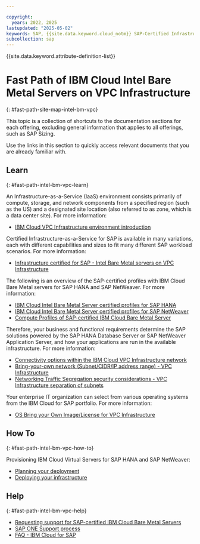 ```yaml
---

copyright:
  years: 2022, 2025
lastupdated: "2025-05-02"
keywords: SAP, {{site.data.keyword.cloud_notm}} SAP-Certified Infrastructure, {{site.data.keyword.ibm_cloud_sap}}, SAP Workloads
subcollection: sap
---
```


{{site.data.keyword.attribute-definition-list}}


# Fast Path of IBM Cloud Intel Bare Metal Servers on VPC Infrastructure
{: #fast-path-site-map-intel-bm-vpc}

This topic is a collection of shortcuts to the documentation sections for each offering, excluding general information that applies to all offerings, such as SAP Sizing.

Use the links in this section to quickly access relevant documents that you are already familiar with.

## Learn
{: #fast-path-intel-bm-vpc-learn}

An Infrastructure-as-a-Service (IaaS) environment consists primarily of compute, storage, and network components from a specified region (such as the US) and a designated site location (also referred to as zone, which is a data center site). For more information:
- [IBM Cloud VPC Infrastructure environment introduction](/docs/sap?topic=sap-vpc-env-introduction)

Certified Infrastructure-as-a-Service for SAP is available in many variations, each with different capabilities and sizes to fit many different SAP workload scenarios. For more information:
- [Infrastructure certified for SAP - Intel Bare Metal servers on VPC Infrastructure](/docs/sap?topic=sap-iaas-offerings#iaas-intel-bm-vpc)

The following is an overview of the SAP-certified profiles with IBM Cloud Bare Metal servers for SAP HANA and SAP NetWeaver. For more information:
- [IBM Cloud Intel Bare Metal Server certified profiles for SAP HANA](/docs/sap?topic=sap-hana-iaas-offerings-profiles-intel-bm-vpc)
- [IBM Cloud Intel Bare Metal Server certified profiles for SAP NetWeaver](/docs/sap?topic=sap-nw-iaas-offerings-profiles-intel-bm-vpc)
- [Compute Profiles of SAP-certified IBM Cloud Bare Metal Server](/docs/sap?topic=sap-compute-os-design-considerations#compute-baremetal-vpc)

Therefore, your business and functional requirements determine the SAP solutions powered by the SAP HANA Database Server or SAP NetWeaver Application Server, and how your applications are run in the available infrastructure. For more information:
- [Connectivity options within the IBM Cloud VPC Infrastructure network](/docs/sap?topic=sap-determine-access#determine-access-connectivity-options-vpc)
- [Bring-your-own network (Subnet/CIDR/IP address range) - VPC Infrastructure](/docs/sap?topic=sap-networking-design-considerations#network-connectivity-byo-vpc)
- [Networking Traffic Segregation security considerations - VPC Infrastructure separation of subnets](/docs/sap?topic=sap-networking-design-considerations#network-security-vpc-separate-subnets)


Your enterprise IT organization can select from various operating systems from the IBM Cloud for SAP portfolio. For more information:
- [OS Bring your Own Image/License for VPC Infrastructure](/docs/sap?topic=sap-compute-os-design-considerations#os-byos)




## How To
{: #fast-path-intel-bm-vpc-how-to}

Provisioning IBM Cloud Virtual Servers for SAP HANA and SAP NetWeaver:
- [Planning your deployment](/docs/sap?topic=sap-bm-vpc-planning-items)
- [Deploying your infrastructure](/docs/sap?topic=sap-bm-vpc-set-up-infrastructure)


## Help
{: #fast-path-intel-bm-vpc-help}

- [Requesting support for SAP-certified IBM Cloud Bare Metal Servers](/docs/sap?topic=sap-help-support#ibm-cloud-support-case)
- [SAP ONE Support process](/docs/sap?topic=sap-help-support#sap-one-support)
- [FAQ - IBM Cloud for SAP](/docs/sap?topic=sap-faq-ibm-cloud-for-sap)

